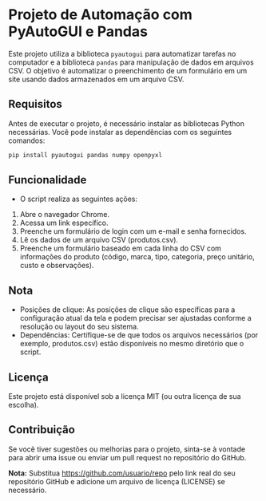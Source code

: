 # Projeto de Automação com PyAutoGUI e Pandas

Este projeto utiliza a biblioteca `pyautogui` para automatizar tarefas no computador e a biblioteca `pandas` para manipulação de dados em arquivos CSV. O objetivo é automatizar o preenchimento de um formulário em um site usando dados armazenados em um arquivo CSV.

## Requisitos

Antes de executar o projeto, é necessário instalar as bibliotecas Python necessárias. Você pode instalar as dependências com os seguintes comandos:

```bash
pip install pyautogui pandas numpy openpyxl
```

## Funcionalidade

- O script realiza as seguintes ações:

1. Abre o navegador Chrome.
2. Acessa um link específico.
3. Preenche um formulário de login com um e-mail e senha fornecidos.
4. Lê os dados de um arquivo CSV (produtos.csv).
5. Preenche um formulário baseado em cada linha do CSV com informações do produto (código, marca, tipo, categoria, preço unitário, custo e observações).

## Nota

- Posições de clique: As posições de clique são específicas para a configuração atual da tela e podem precisar ser ajustadas conforme a resolução ou layout do seu sistema.
- Dependências: Certifique-se de que todos os arquivos necessários (por exemplo, produtos.csv) estão disponíveis no mesmo diretório que o script.

## Licença
Este projeto está disponível sob a licença MIT (ou outra licença de sua escolha).

## Contribuição
Se você tiver sugestões ou melhorias para o projeto, sinta-se à vontade para abrir uma issue ou enviar um pull request no repositório do GitHub.

**Nota:** Substitua https://github.com/usuario/repo pelo link real do seu repositório GitHub e adicione um arquivo de licença (LICENSE) se necessário.
